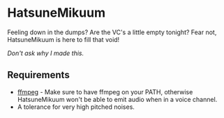 # HatsuneMikuum
Feeling down in the dumps? Are the VC's a little empty tonight? Fear not, HatsuneMikuum is here to fill that void!

*Don't ask why I made this.*

## Requirements
- [ffmpeg](https://www.gyan.dev/ffmpeg/builds/) - Make sure to have ffmpeg on your PATH, otherwise HatsuneMikuum won't be able to emit audio when in a voice channel.
- A tolerance for very high pitched noises.